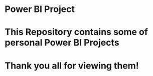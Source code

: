 # Power BI Project
# This Repository contains some of personal Power BI Projects
# Thank you all for viewing them!
